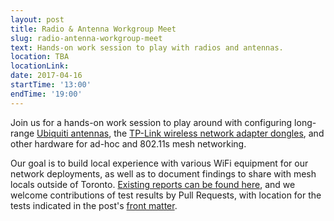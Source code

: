 ```yaml
---
layout: post
title: Radio & Antenna Workgroup Meet
slug: radio-antenna-workgroup-meet
text: Hands-on work session to play with radios and antennas.
location: TBA
locationLink: 
date: 2017-04-16
startTime: '13:00'
endTime: '19:00'
---
```


Join us for a hands-on work session to play around with configuring long-range [Ubiquiti antennas](https://www.ubnt.com/airmax/litebeam-ac/), the [TP-Link wireless network adapter dongles](http://www.tp-link.com/us/download/TL-WN722N.html), and other hardware for ad-hoc and 802.11s mesh networking.

Our goal is to build local experience with various WiFi equipment for our network deployments, as well as to document findings to share with mesh locals outside of Toronto. [Existing reports can be found here](https://github.com/tomeshnet/documents/tree/master/technical), and we welcome contributions of test results by Pull Requests, with location for the tests indicated in the post's [front matter](https://jekyllrb.com/docs/frontmatter/).

